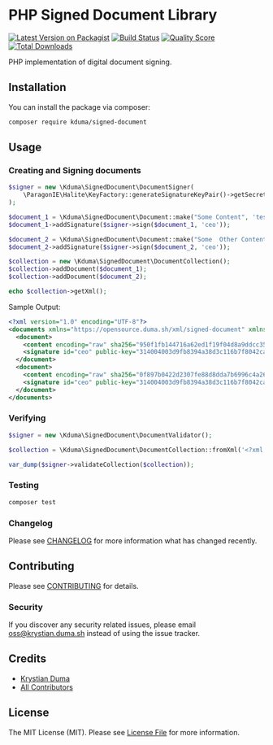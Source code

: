 # PHP Signed Document Library

[![Latest Version on Packagist](https://img.shields.io/packagist/v/kduma/signed-document.svg?style=flat-square)](https://packagist.org/packages/kduma/signed-document)
[![Build Status](https://img.shields.io/travis/kduma/signed-document/master.svg?style=flat-square)](https://travis-ci.org/kduma/signed-document)
[![Quality Score](https://img.shields.io/scrutinizer/g/kduma/signed-document.svg?style=flat-square)](https://scrutinizer-ci.com/g/kduma/signed-document)
[![Total Downloads](https://img.shields.io/packagist/dt/kduma/signed-document.svg?style=flat-square)](https://packagist.org/packages/kduma/signed-document)

PHP implementation of digital document signing. 

## Installation

You can install the package via composer:

```bash
composer require kduma/signed-document
```

## Usage

### Creating and Signing documents

```php
$signer = new \Kduma\SignedDocument\DocumentSigner(
    \ParagonIE\Halite\KeyFactory::generateSignatureKeyPair()->getSecretKey()
);

$document_1 = \Kduma\SignedDocument\Document::make("Some Content", 'test-document');
$document_1->addSignature($signer->sign($document_1, 'ceo'));

$document_2 = \Kduma\SignedDocument\Document::make("Some  Other Content", 'other-document');
$document_2->addSignature($signer->sign($document_2, 'ceo'));

$collection = new \Kduma\SignedDocument\DocumentCollection();
$collection->addDocument($document_1);
$collection->addDocument($document_2);

echo $collection->getXml();
```

Sample Output:

```xml
<?xml version="1.0" encoding="UTF-8"?>
<documents xmlns="https://opensource.duma.sh/xml/signed-document" xmlns:xsi="http://www.w3.org/2001/XMLSchema-instance" xsi:schemaLocation="https://opensource.duma.sh/xml/signed-document https://github.com/kduma-OSS/PHP-signed-document/raw/master/schema/signed-document.xsd">
  <document>
    <content encoding="raw" sha256="950f1fb144716a62ed1f19f04d8a9ddcc35869d278641fd4f724012b3bbf7d70"><![CDATA[Some Content]]></content>
    <signature id="ceo" public-key="314004003d9fb8394a38d3c116b7f8042ca626d71594ce476a0479c0d2e51d9b7ba087845d34d44e054ae321595d6da514b71bec6ee3e0e1712d475bcddcddbfdeaa5aa59fb4b9590387f9bcd54ccffc30b48040b37cfc93548d50ce1353a19ed157d6a2">09ef8a4aca1ed3faf0886351f54fd6469b60fee91f41ad27176b77cb6a287f4850cd89661cac0f02d3cdbc8821c9defb0d337c368583241f20d208d821977d09</signature>
  </document>
  <document>
    <content encoding="raw" sha256="0f897b0422d2307fe88d8dda7b6996c4a264b468f5bc6be383b4623c2734f840"><![CDATA[Some  Other Content]]></content>
    <signature id="ceo" public-key="314004003d9fb8394a38d3c116b7f8042ca626d71594ce476a0479c0d2e51d9b7ba087845d34d44e054ae321595d6da514b71bec6ee3e0e1712d475bcddcddbfdeaa5aa59fb4b9590387f9bcd54ccffc30b48040b37cfc93548d50ce1353a19ed157d6a2">af8dcdcb2f2644edd633bf288df516c27fe25904e314cc71a9e26c7121376b10fff83615d4c6ac6df2f7512ac23efaa0cb55235c941b3c9653705741e7879808</signature>
  </document>
</documents>
```

### Verifying

```php
$signer = new \Kduma\SignedDocument\DocumentValidator();

$collection = \Kduma\SignedDocument\DocumentCollection::fromXml('<?xml version="1.0" encoding="UTF-8"?><documents xmlns="https://opensource.duma.sh/xml/signed-document"...');

var_dump($signer->validateCollection($collection));
```

### Testing

``` bash
composer test
```

### Changelog

Please see [CHANGELOG](CHANGELOG.md) for more information what has changed recently.

## Contributing

Please see [CONTRIBUTING](CONTRIBUTING.md) for details.

### Security

If you discover any security related issues, please email oss@krystian.duma.sh instead of using the issue tracker.

## Credits

- [Krystian Duma](https://github.com/kduma)
- [All Contributors](../../contributors)

## License

The MIT License (MIT). Please see [License File](LICENSE.md) for more information.
